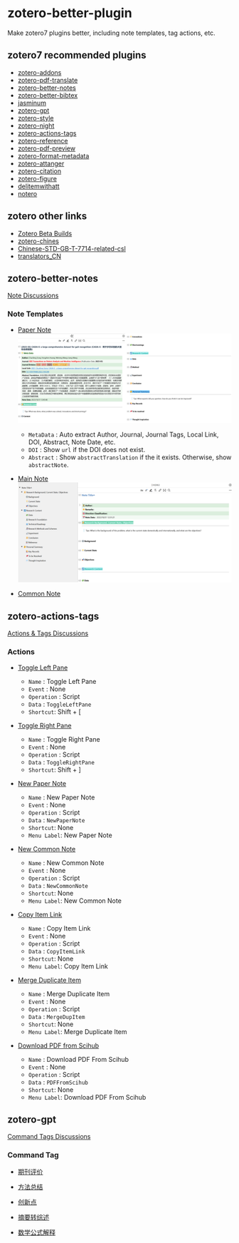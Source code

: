# zotero-better-plugin

Make zotero7 plugins better, including note templates, tag actions, etc.

## zotero7 recommended plugins

- [zotero-addons](https://github.com/syt2/zotero-addons)
- [zotero-pdf-translate](https://github.com/windingwind/zotero-pdf-translate)
- [zotero-better-notes](https://github.com/windingwind/zotero-better-notes)
- [zotero-better-bibtex](https://github.com/retorquere/zotero-better-bibtex)
- [jasminum](https://github.com/l0o0/jasminum)
- [zotero-gpt](https://github.com/MuiseDestiny/zotero-gpt)
- [zotero-style](https://github.com/MuiseDestiny/zotero-style)
- [zotero-night](https://github.com/tefkah/zotero-night)
- [zotero-actions-tags](https://github.com/windingwind/zotero-actions-tags)
- [zotero-reference](https://github.com/MuiseDestiny/zotero-reference)
- [zotero-pdf-preview](https://github.com/windingwind/zotero-pdf-preview)
- [zotero-format-metadata](https://github.com/northword/zotero-format-metadata)
- [zotero-attanger](https://github.com/MuiseDestiny/zotero-attanger)
- [zotero-citation](https://github.com/MuiseDestiny/zotero-citation)
- [zotero-figure](https://github.com/MuiseDestiny/zotero-figure)
- [delitemwithatt](https://github.com/redleafnew/delitemwithatt)
- [notero](https://github.com/dvanoni/notero)

## zotero other links

- [Zotero Beta Builds](https://www.zotero.org/support/beta_builds)
- [zotero-chines](https://zotero-chinese.com)
- [Chinese-STD-GB-T-7714-related-csl](https://github.com/redleafnew/Chinese-STD-GB-T-7714-related-csl/)
- [translators_CN](https://github.com/l0o0/translators_CN)

## zotero-better-notes

[Note Discussions](https://github.com/windingwind/zotero-better-notes/discussions)

### Note Templates

- [Paper Note](./zotero-better-notes/[Item]PaperNote.md)
  ![Paper Note](./imgs/PaperNote.png)
  - `MetaData` : Auto extract Author, Journal, Journal Tags, Local Link, DOI, Abstract, Note Date, etc.
  - `DOI` : Show `url` if the DOI does not exist.
  - `Abstract` : Show `abstractTranslation` if the it exists. Otherwise, show `abstractNote`.

- [Main Note](./zotero-better-notes/[Text]MainNote.md)
  ![Main Note](./imgs/MainNote.png)

- [Common Note](./zotero-better-notes/[Text]CommonNote.md)

## zotero-actions-tags

[Actions & Tags Discussions](https://github.com/windingwind/zotero-actions-tags/discussions)

### Actions

- [Toggle Left Pane](./zotero-actions-tags/ToggleLeftPane)
  - `Name` : Toggle Left Pane
  - `Event` : None
  - `Operation` : Script
  - `Data` : `ToggleLeftPane`
  - `Shortcut`: Shift + [

- [Toggle Right Pane](./zotero-actions-tags/ToggleRightPane)
  - `Name` : Toggle Right Pane
  - `Event` : None
  - `Operation` : Script
  - `Data` : `ToggleRightPane`
  - `Shortcut`: Shift + ]

- [New Paper Note](./zotero-actions-tags/NewPaperNote)
  - `Name` : New Paper Note
  - `Event` : None
  - `Operation` : Script
  - `Data` : `NewPaperNote`
  - `Shortcut`: None
  - `Menu Label`: New Paper Note

- [New Common Note](./zotero-actions-tags/NewCommonNote)
  - `Name` : New Common Note
  - `Event` : None
  - `Operation` : Script
  - `Data` : `NewCommonNote`
  - `Shortcut`: None
  - `Menu Label`: New Common Note

- [Copy Item Link](./zotero-actions-tags/CopyItemLink)
  - `Name` : Copy Item Link
  - `Event` : None
  - `Operation` : Script
  - `Data` : `CopyItemLink`
  - `Shortcut`: None
  - `Menu Label`: Copy Item Link

- [Merge Duplicate Item](./zotero-actions-tags/MergeDupItem)
  - `Name` : Merge Duplicate Item
  - `Event` : None
  - `Operation` : Script
  - `Data` : `MergeDupItem`
  - `Shortcut`: None
  - `Menu Label`: Merge Duplicate Item

- [Download PDF from Scihub](./zotero-actions-tags/PDFFromScihub)
  - `Name` : Download PDF From Scihub
  - `Event` : None
  - `Operation` : Script
  - `Data` : `PDFFromScihub`
  - `Shortcut`: None
  - `Menu Label`: Download PDF From Scihub

## zotero-gpt

[Command Tags Discussions](https://github.com/MuiseDestiny/zotero-gpt/discussions)

### Command Tag

- [期刊评价](./zotero-gpt/JournalEvaluation)

- [方法总结](./zotero-gpt/MethodSummary)

- [创新点](./zotero-gpt/Innovation)

- [摘要转综述](./zotero-gpt/AbstractToReview)

- [数学公式解释](./zotero-gpt/MathSolver)
